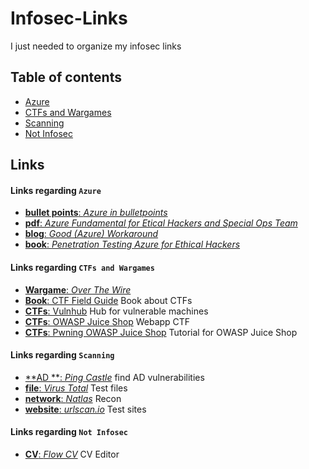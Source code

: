 # Infosec-Links
I just needed to organize my infosec links


## Table of contents
* [Azure](#azure)
* [CTFs and Wargames](#ctfs_&_wargames)
* [Scanning](#scanning)
* [Not Infosec](#not_infosec)
## Links

#### Links regarding `Azure`

* [**bullet points**: _Azure in bulletpoints_](https://github.com/undergroundwires/Azure-in-bullet-points)
* [**pdf**: _Azure Fundamental for Etical Hackers and Special Ops Team_](https://ninocrudele.com/wp-content/docs/Azure-Fundamental-for-Ethical-Hackers-and-Special-Ops-Team.pdf)
* [**blog**: _Good (Azure) Workaround_](https://goodworkaround.com/)
* [**book**: _Penetration Testing Azure for Ethical Hackers_](https://github.com/PacktPublishing/Penetration-Testing-Azure-for-Ethical-Hackers)


#### Links regarding `CTFs and Wargames`

* [**Wargame**: _Over The Wire_](https://overthewire.org/wargames/)
* [**Book**: CTF Field Guide](https://trailofbits.github.io/ctf/) Book about CTFs
* [**CTFs**: Vulnhub](https://www.vulnhub.com/) Hub for vulnerable machines
* [**CTFs**: OWASP Juice Shop](https://github.com/juice-shop/juice-shop) Webapp CTF
* [**CTFs**: Pwning OWASP Juice Shop](https://pwning.owasp-juice.shop/) Tutorial for OWASP Juice Shop

#### Links regarding `Scanning`

* [**AD **: _Ping Castle_](https://www.pingcastle.com/) find AD vulnerabilities
* [**file**: _Virus Total_](https://www.virustotal.com/gui/home/upload) Test files
* [**network**: _Natlas_](https://github.com/natlas/natlas) Recon
* [**website**: _urlscan.io_](https://urlscan.io/) Test sites



#### Links regarding `Not Infosec`

* [**CV**: _Flow CV_](https://flowcv.io/) CV Editor
